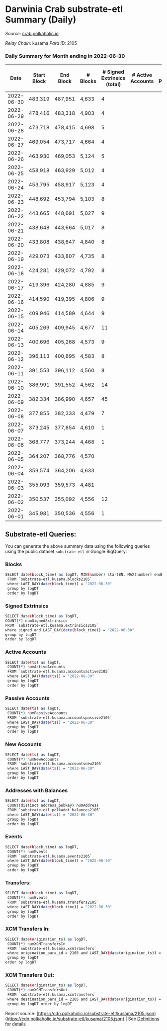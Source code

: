 # Darwinia Crab substrate-etl Summary (Daily)

_Source_: [crab.polkaholic.io](https://crab.polkaholic.io)

*Relay Chain*: kusama
*Para ID*: 2105



### Daily Summary for Month ending in 2022-06-30


| Date | Start Block | End Block | # Blocks | # Signed Extrinsics (total) | # Active Accounts | # Passive | # New | # Addresses with Balances | # Events | # Transfers | # XCM Transfers In | # XCM Transfers Out | Issues | 
| ---- | ----------- | --------- | -------- | --------------------------- | ----------------- | --------- | ----- | ------------------------- | -------- | ----------- | ------------------ | ------------------- | ------ |
| 2022-06-30 | 483,319 | 487,951 | 4,633 | 4 |  |  |  | 26 | 9,281 |   |   |   |  |
| 2022-06-29 | 478,416 | 483,318 | 4,903 | 4 |  |  |  | 26 | 9,821 |   |   |   |  |
| 2022-06-28 | 473,718 | 478,415 | 4,698 | 5 |  |  |  | 26 | 9,480 | 60 (-) | 1 ($0.02) | 1 ($0.02) |  |
| 2022-06-27 | 469,054 | 473,717 | 4,664 | 4 |  |  |  | 26 | 9,343 |   |   |   |  |
| 2022-06-26 | 463,930 | 469,053 | 5,124 | 5 |  |  |  | 26 | 10,332 | 66 ($0.07) |   |   |  |
| 2022-06-25 | 458,918 | 463,929 | 5,012 | 4 |  |  |  | 26 | 10,039 |   |   |   |  |
| 2022-06-24 | 453,795 | 458,917 | 5,123 | 4 |  |  |  | 26 | 10,260 |   |   |   |  |
| 2022-06-23 | 448,692 | 453,794 | 5,103 | 8 |  |  |  | 26 | 10,497 | 264 ($0.27) |   |   |  |
| 2022-06-22 | 443,665 | 448,691 | 5,027 | 9 |  |  |  | 26 | 10,350 | 266 ($0.33) |   |   |  |
| 2022-06-21 | 438,648 | 443,664 | 5,017 | 8 |  |  |  | 26 | 10,325 | 264 ($0.26) |   |   |  |
| 2022-06-20 | 433,808 | 438,647 | 4,840 | 8 |  |  |  | 26 | 9,970 | 264 ($0.27) |   |   |  |
| 2022-06-19 | 429,073 | 433,807 | 4,735 | 8 |  |  |  | 26 | 9,761 | 264 ($0.27) |   |   |  |
| 2022-06-18 | 424,281 | 429,072 | 4,792 | 8 |  |  |  | 26 | 9,875 | 264 ($0.28) |   |   |  |
| 2022-06-17 | 419,396 | 424,280 | 4,885 | 9 |  |  |  | 26 | 10,066 | 266 ($0.35) |   |   |  |
| 2022-06-16 | 414,590 | 419,395 | 4,806 | 9 |  |  |  | 26 | 9,972 | 324 ($0.28) | 1 ($0.00147) | 1 ($0.00238) |  |
| 2022-06-15 | 409,946 | 414,589 | 4,644 | 9 |  |  |  | 26 | 9,584 | 266 ($0.35) |   |   |  |
| 2022-06-14 | 405,269 | 409,945 | 4,677 | 11 |  |  |  | 26 | 9,742 | 333 ($0.34) | 4 ($0.03) | 2 ($0.02) |  |
| 2022-06-13 | 400,696 | 405,268 | 4,573 | 9 |  |  |  | 26 | 9,507 | 324 ($0.30) | 1 ($0.00267) | 1 ($0.00259) |  |
| 2022-06-12 | 396,113 | 400,695 | 4,583 | 8 |  |  |  | 26 | 9,456 | 264 ($0.33) |   |   |  |
| 2022-06-11 | 391,553 | 396,112 | 4,560 | 8 |  |  |  | 26 | 9,411 | 264 ($0.30) |   |   |  |
| 2022-06-10 | 386,991 | 391,552 | 4,562 | 14 |  |  |  | 26 | 9,715 | 524 ($10.43) | 1 ($0.00134) | 1 (-) |  |
| 2022-06-09 | 382,334 | 386,990 | 4,657 | 45 |  |  |  | 22 | 10,572 | 1,028 ($7.96) | 1 ($0.00279) | 8 ($0.02) |  |
| 2022-06-08 | 377,855 | 382,333 | 4,479 | 7 |  |  |  | 17 | 9,417 | 385 ($0.02) | 8 ($0.14) | 6 ($0.13) |  |
| 2022-06-07 | 373,245 | 377,854 | 4,610 | 1 |  |  |  | 16 | 9,289 | 60 ($0.00137) |   | 1 ($0.00453) |  |
| 2022-06-06 | 368,777 | 373,244 | 4,468 | 1 |  |  |  | 16 | 9,006 | 60 ($0.00124) |   | 1 ($0.0041) |  |
| 2022-06-05 | 364,207 | 368,776 | 4,570 |  |  |  |  | 16 | 9,142 |   |   |   |  |
| 2022-06-04 | 359,574 | 364,206 | 4,633 |  |  |  |  | 16 | 9,269 |   |   |   |  |
| 2022-06-03 | 355,093 | 359,573 | 4,481 |  |  |  |  | 16 | 8,964 |   |   |   |  |
| 2022-06-02 | 350,537 | 355,092 | 4,556 | 12 |  |  |  | 16 | 9,690 | 465 ($51.86) | 5 ($0.88) | 7 ($1.73) |  |
| 2022-06-01 | 345,981 | 350,536 | 4,556 | 1 |  |  |  | 11 | 9,124 |   |   |   |  |

## Substrate-etl Queries:
You can generate the above summary data using the following queries using the public dataset `substrate-etl` in Google BigQuery:

### Blocks
```bash
SELECT date(block_time) as logDT, MIN(number) startBN, MAX(number) endBN, COUNT(*) numBlocks 
 FROM `substrate-etl.kusama.blocks2105`  
 where LAST_DAY(date(block_time)) = "2022-06-30" 
 group by logDT 
 order by logDT
```

### Signed Extrinsics
```bash
SELECT date(block_time) as logDT, 
COUNT(*) numSignedExtrinsics 
FROM `substrate-etl.kusama.extrinsics2105`  
where signed and LAST_DAY(date(block_time)) = "2022-06-30" 
group by logDT 
order by logDT
```

### Active Accounts
```bash
SELECT date(ts) as logDT, 
 COUNT(*) numActiveAccounts 
 FROM `substrate-etl.kusama.accountsactive2105` 
 where LAST_DAY(date(ts)) = "2022-06-30" 
 group by logDT 
 order by logDT
```

### Passive Accounts
```bash
SELECT date(ts) as logDT, 
 COUNT(*) numPassiveAccounts 
 FROM `substrate-etl.kusama.accountspassive2105` 
 where LAST_DAY(date(ts)) = "2022-06-30" 
 group by logDT 
 order by logDT
```

### New Accounts
```bash
SELECT date(ts) as logDT, 
 COUNT(*) numNewAccounts 
 FROM `substrate-etl.kusama.accountsnew2105` 
 where LAST_DAY(date(ts)) = "2022-06-30" 
 group by logDT
 order by logDT
```

### Addresses with Balances
```bash
SELECT date(ts) as logDT,
 COUNT(distinct address_pubkey) numAddress 
 FROM `substrate-etl.polkadot.balances2105` 
 where LAST_DAY(date(ts)) = "2022-06-30" 
 group by logDT 
 order by logDT
```

### Events
```bash
SELECT date(block_time) as logDT, 
 COUNT(*) numEvents 
 FROM `substrate-etl.kusama.events2105` 
 where LAST_DAY(date(block_time)) = "2022-06-30" 
 group by logDT 
 order by logDT
```

### Transfers:
```bash
SELECT date(block_time) as logDT, 
 COUNT(*) numEvents 
 FROM `substrate-etl.kusama.transfers2105` 
 where LAST_DAY(date(block_time)) = "2022-06-30" 
 group by logDT 
 order by logDT
```

### XCM Transfers In:
```bash
SELECT date(origination_ts) as logDT, 
 COUNT(*) numXCMTransfersIn 
 FROM `substrate-etl.kusama.xcmtransfers` 
 where origination_para_id = 2105 and LAST_DAY(date(origination_ts)) = "2022-06-30" 
 group by logDT 
order by logDT
```

### XCM Transfers Out:
```bash
SELECT date(origination_ts) as logDT, 
 COUNT(*) numXCMTransfersOut 
 FROM `substrate-etl.kusama.xcmtransfers` 
 where destination_para_id = 2105 and LAST_DAY(date(origination_ts)) = "2022-06-30" 
 group by logDT order by logDT
```


Report source: [https://cdn.polkaholic.io/substrate-etl/kusama/2105.json](https://cdn.polkaholic.io/substrate-etl/kusama/2105.json) | See [Definitions](/DEFINITIONS.md) for details
